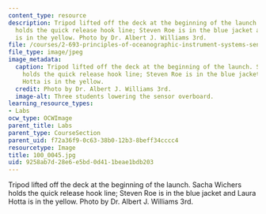 ```yaml
---
content_type: resource
description: Tripod lifted off the deck at the beginning of the launch. Sacha Wichers
  holds the quick release hook line; Steven Roe is in the blue jacket and Laura Hotta
  is in the yellow. Photo by Dr. Albert J. Williams 3rd.
file: /courses/2-693-principles-of-oceanographic-instrument-systems-sensors-and-measurements-13-998-spring-2004/9258ab7d28e6e5bd0d411beae1bdb203_100_0045.jpg
file_type: image/jpeg
image_metadata:
  caption: Tripod lifted off the deck at the beginning of the launch. Sacha Wichers
    holds the quick release hook line; Steven Roe is in the blue jacket and Laura
    Hotta is in the yellow.
  credit: Photo by Dr. Albert J. Williams 3rd.
  image-alt: Three students lowering the sensor overboard.
learning_resource_types:
- Labs
ocw_type: OCWImage
parent_title: Labs
parent_type: CourseSection
parent_uid: f72a36f9-0c63-38b0-12b3-8beff34cccc4
resourcetype: Image
title: 100_0045.jpg
uid: 9258ab7d-28e6-e5bd-0d41-1beae1bdb203
---
```

Tripod lifted off the deck at the beginning of the launch. Sacha Wichers holds the quick release hook line; Steven Roe is in the blue jacket and Laura Hotta is in the yellow. Photo by Dr. Albert J. Williams 3rd.

